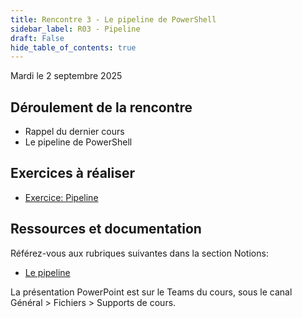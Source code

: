 ```yaml
---
title: Rencontre 3 - Le pipeline de PowerShell
sidebar_label: R03 - Pipeline
draft: False
hide_table_of_contents: true
---
```


Mardi le 2 septembre 2025

## Déroulement de la rencontre

- Rappel du dernier cours
- Le pipeline de PowerShell


## Exercices à réaliser

- [Exercice: Pipeline](/exercices/pipeline)


## Ressources et documentation

Référez-vous aux rubriques suivantes dans la section Notions:
- [Le pipeline](/notions/powershell/pipeline)

La présentation PowerPoint est sur le Teams du cours, sous le canal Général > Fichiers > Supports de cours.



